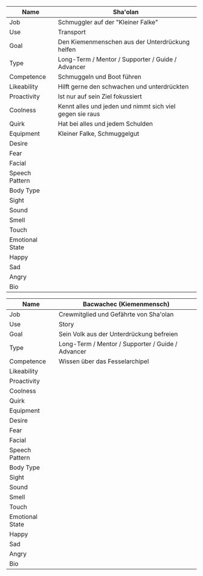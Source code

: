 |Name|Sha'olan|
|---|---|
|Job|Schmuggler auf der "Kleiner Falke"| 
|Use|Transport| 
|Goal|Den Kiemenmenschen aus der Unterdrückung helfen| 
|Type|Long-Term / Mentor / Supporter / Guide / Advancer|
|Competence|Schmuggeln und Boot führen|
|Likeability|Hilft gerne den schwachen und unterdrückten|
|Proactivity|Ist nur auf sein Ziel fokussiert|
|Coolness|Kennt alles und jeden und nimmt sich viel gegen sie raus|
|Quirk|Hat bei alles und jedem Schulden|
|Equipment|Kleiner Falke, Schmuggelgut|
|Desire| |
|Fear| |
|Facial| |
|Speech Pattern| |
|Body Type| |
|Sight| |
|Sound| |
|Smell| |
|Touch| |
|Emotional State| |
|Happy| |
|Sad| |
|Angry| |
|Bio| |

|Name|Bacwachec (Kiemenmensch)|
|---|---|
|Job|Crewmitglied und Gefährte von Sha'olan| 
|Use|Story| 
|Goal|Sein Volk aus der Unterdrückung befreien| 
|Type|Long-Term / Mentor / Supporter / Guide / Advancer|
|Competence|Wissen über das Fesselarchipel|
|Likeability||
|Proactivity| |
|Coolness| |
|Quirk| |
|Equipment| |
|Desire| |
|Fear| |
|Facial| |
|Speech Pattern| |
|Body Type| |
|Sight| |
|Sound| |
|Smell| |
|Touch| |
|Emotional State| |
|Happy| |
|Sad| |
|Angry| |
|Bio| |